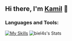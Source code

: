 ## Hi there, I'm [Kamil](https://kamilbielawski.netlify.app) 👋

### Languages and Tools:
[![My Skills](https://skillicons.dev/icons?i=html,css,js,typescript,angular,rxjs,react,scss,bootstrap,git,github,gitlab,firebase,figma,ps,webstorm,&perline=8)](https://skillicons.dev)
![biel4s's Stats](https://github-readme-stats.vercel.app/api?username=biel4s&theme=tokyonight&show_icons=true&hide_border=true&count_private=true&rank_icon=github)

<!--
**biel4s/biel4s** is a ✨ _special_ ✨ repository because its `README.md` (this file) appears on your GitHub profile.

Here are some ideas to get you started:

- 🔭 I’m currently working on ...
- 🌱 I’m currently learning ...
- 👯 I’m looking to collaborate on ...
- 🤔 I’m looking for help with ...
- 💬 Ask me about ...
- 📫 How to reach me: ...
- 😄 Pronouns: ...
- ⚡ Fun fact: ...
-->
